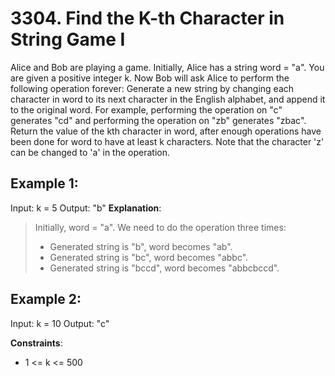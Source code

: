 # 3304. Find the K-th Character in String Game I
Alice and Bob are playing a game. Initially, Alice has a string word = "a".
You are given a positive integer k.
Now Bob will ask Alice to perform the following operation forever:
Generate a new string by changing each character in word to its next character in the English alphabet, and append it to the original word.
For example, performing the operation on "c" generates "cd" and performing the operation on "zb" generates "zbac".
Return the value of the kth character in word, after enough operations have been done for word to have at least k characters.
Note that the character 'z' can be changed to 'a' in the operation.

 

## Example 1:

Input: k = 5
Output: "b"
**Explanation**:
>Initially, word = "a". We need to do the operation three times:
>- Generated string is "b", word becomes "ab".
>- Generated string is "bc", word becomes "abbc".
>- Generated string is "bccd", word becomes "abbcbccd".

## Example 2:

Input: k = 10
Output: "c"

 

**Constraints**:
- 1 <= k <= 500